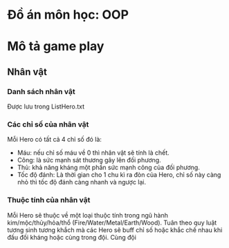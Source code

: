 # Đồ án môn học: OOP

# Mô tả game play

## Nhân vật

### Danh sách nhân vật
  Được lưu trong ListHero.txt
### Các chỉ số của nhân vật
  Mỗi Hero có tất cả 4 chỉ số đó là:
  - Máu: nếu chỉ số máu về 0 thì nhân vật sẽ tính là chết.
  - Công: là sức mạnh sát thương gây lên đối phương.
  - Thủ: khả năng kháng một phần sức mạnh công của đối phương.
  - Tốc độ đánh: Là thời gian cho 1 chu kì ra đòn của Hero, chỉ số này càng nhỏ thì tốc độ đánh càng nhanh và ngược lại.
### Thuộc tính của nhân vật
  Mỗi Hero sẽ thuộc về một loại thuộc tính trong ngũ hành kim/mộc/thủy/hỏa/thổ (Fire/Water/Metal/Earth/Wood). Tuân theo quy luật tương sinh tương khắch mà các Hero sẽ buff chỉ số hoặc khắc chế nhau khi đấu đối kháng hoặc cùng trong đội.
  Cùng đội












